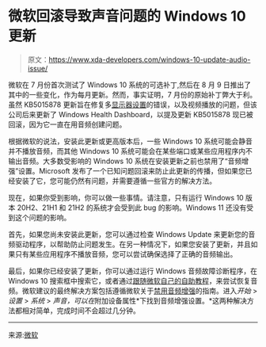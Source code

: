 # 微软回滚导致声音问题的 Windows 10 更新

> 原文：<https://www.xda-developers.com/windows-10-update-audio-issue/>

微软在 7 月份首次测试了 Windows 10 系统的可选补丁,然后在 8 月 9 日推出了其中的一些变化，作为每月更新。然而，事实证明，7 月份的原始补丁弊大于利。虽然 KB5015878 更新旨在修复多[显示器设置](https://www.xda-developers.com/best-monitors/)的错误，以及视频播放的问题，但该公司后来更新了 Windows Health Dashboard，以提及更新 KB5015878 现已被回滚，因为它一直在用音频创建问题。

根据微软的说法，安装此更新或更高版本后，一些 Windows 10 系统可能会静音并不播放音频，而其他 Windows 10 系统可能会在某些端口或某些应用程序内不输出音频。大多数受影响的 Windows 10 系统在安装更新之前也禁用了“音频增强”设置。Microsoft 发布了一个已知问题回滚来防止此更新的传播，但如果您已经安装了它，您可能仍然有问题，并需要遵循一些官方的解决方法。

现在，如果你受到影响，你可以做一些事情。请注意，只有运行 Windows 10 版本 20H2、21H1 和 21H2 的系统才会受到此 bug 的影响。Windows 11 还没有受到这个问题的影响。

首先，如果您尚未安装此更新，您可以通过检查 Windows Update 来更新您的音频驱动程序，以帮助防止问题发生。在另一种情况下，如果您安装了更新，并且如果只有某些应用程序不播放音频，您可以尝试确保选择了正确的音频输出。

最后，如果你已经安装了更新，你可以通过运行 Windows 音频故障诊断程序，在 Windows 10 搜索框中搜索它，或者通过[跟随微软自己的自助教程](https://support.microsoft.com/windows/fix-sound-or-audio-problems-in-windows-73025246-b61c-40fb-671a-2535c7cd56c8)，来尝试恢复音频。微软建议的最终解决方案包括遵循微软关于[禁用音频增强](https://support.microsoft.com/topic/disable-audio-enhancements-0ec686c4-8d79-4588-b7e7-9287dd296f72)的指南。进入*开始* > *设置* > *系统* > *声音，可以在*附加设备属性*下找到音频增强设置。*这两种解决方法都相对简单，完成时间不会超过几分钟。

* * *

来源:[微软](https://docs.microsoft.com/en-us/windows/release-health/status-windows-10-21h2#2887msgdesc)